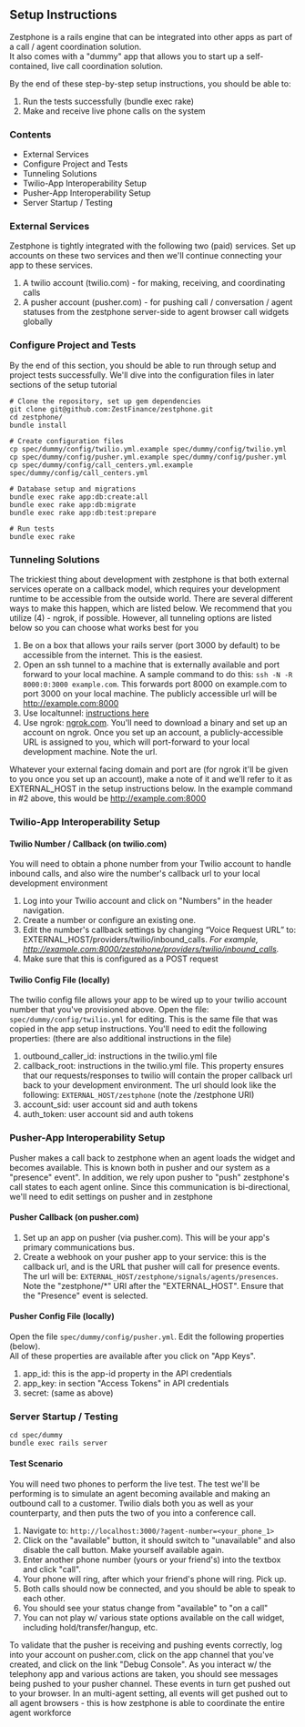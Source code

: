 ## Setup Instructions

Zestphone is a rails engine that can be integrated into other apps as part of a call / agent coordination solution.  
It also comes with a "dummy" app that allows you to start up a self-contained, live call coordination solution.

By the end of these step-by-step setup instructions, you should be able to:

1. Run the tests successfully (bundle exec rake)
2. Make and receive live phone calls on the system


### Contents

- External Services
- Configure Project and Tests
- Tunneling Solutions
- Twilio-App Interoperability Setup
- Pusher-App Interoperability Setup
- Server Startup / Testing


### External Services

Zestphone is tightly integrated with the following two (paid) services.  Set up accounts on these two services and then we'll continue connecting your app to these services.

1. A twilio account (twilio.com) - for making, receiving, and coordinating calls
2. A pusher account (pusher.com) - for pushing call / conversation / agent statuses from the zestphone server-side to agent browser call widgets globally


### Configure Project and Tests

By the end of this section, you should be able to run through setup and project tests successfully.
We'll dive into the configuration files in later sections of the setup tutorial

```
# Clone the repository, set up gem dependencies
git clone git@github.com:ZestFinance/zestphone.git
cd zestphone/
bundle install

# Create configuration files
cp spec/dummy/config/twilio.yml.example spec/dummy/config/twilio.yml
cp spec/dummy/config/pusher.yml.example spec/dummy/config/pusher.yml
cp spec/dummy/config/call_centers.yml.example spec/dummy/config/call_centers.yml

# Database setup and migrations
bundle exec rake app:db:create:all
bundle exec rake app:db:migrate
bundle exec rake app:db:test:prepare

# Run tests
bundle exec rake
```


### Tunneling Solutions

The trickiest thing about development with zestphone is that both external services operate on a callback model, which requires your development runtime to be accessible from the outside world. 
There are several different ways to make this happen, which are listed below.  We recommend that you utilize (4) - ngrok, if possible.  However, all tunneling options are listed below so you can choose what works best for you

1. Be on a box that allows your rails server (port 3000 by default) to be accessible from the internet. This is the easiest.
2. Open an ssh tunnel to a machine that is externally available and port forward to your local machine. A sample command to do this: `ssh -N -R 8000:0:3000 example.com`. This forwards port 8000 on example.com to port 3000 on your local machine.  The publicly accessible url will be http://example.com:8000
3. Use localtunnel: [instructions here](http://www.twilio.com/engineering/2011/06/06/making-a-local-web-server-public-with-localtunnel)
4. Use ngrok: [ngrok.com](http://ngrok.com).  You'll need to download a binary and set up an account on ngrok.  Once you set up an account, a publicly-accessible URL is assigned to you, which will port-forward to your local development machine.  Note the url.

Whatever your external facing domain and port are (for ngrok it'll be given to you once you set up an account), make a note of it and we’ll refer to it as EXTERNAL_HOST in the setup instructions below. 
In the example command in #2 above, this would be http://example.com:8000


### Twilio-App Interoperability Setup

#### Twilio Number / Callback (on twilio.com)

You will need to obtain a phone number from your Twilio account to handle inbound calls, and also wire the number's callback url to your local development environment

1. Log into your Twilio account and click on "Numbers" in the header navigation.
2. Create a number or configure an existing one. 
3. Edit the number's callback settings by changing “Voice Request URL” to: EXTERNAL_HOST/providers/twilio/inbound_calls. 
<i>For example, http://example.com:8000/zestphone/providers/twilio/inbound_calls. </i>
4. Make sure that this is configured as a POST request

#### Twilio Config File (locally)

The twilio config file allows your app to be wired up to your twilio account number that you've provisioned above.
Open the file:  `spec/dummy/config/twilio.yml` for editing.  This is the same file that was copied in the app setup instructions.
You'll need to edit the following properties: (there are also additional instructions in the file)

1. outbound_caller_id: instructions in the twilio.yml file
2. callback_root: instructions in the twilio.yml file.  This property ensures that our requests/responses to twilio will contain the proper callback url back to your development environment.   The url should look like the following: `EXTERNAL_HOST/zestphone` (note the /zestphone URI)
3. account_sid: user account sid and auth tokens
4. auth_token: user account sid and auth tokens


### Pusher-App Interoperability Setup

Pusher makes a call back to zestphone when an agent loads the widget and becomes available.  This is known both in pusher and our system as a "presence" event".
In addition, we rely upon pusher to "push" zestphone's call states to each agent online.  Since this communication is bi-directional, we'll need to edit settings
on pusher and in zestphone

#### Pusher Callback (on pusher.com)

1. Set up an app on pusher (via pusher.com).  This will be your app's primary communications bus.
2. Create a webhook on your pusher app to your service: this is the callback url, and is the URL that pusher will call for presence events.  The url will be: `EXTERNAL_HOST/zestphone/signals/agents/presences`.  Note the "zestphone/*" URI after the "EXTERNAL_HOST".  Ensure that the "Presence" event is selected.

#### Pusher Config File (locally)

Open the file `spec/dummy/config/pusher.yml`.  Edit the following properties (below).  
All of these properties are available after you click on "App Keys".

1. app_id: this is the app-id property in the API credentials
2. app_key: in section "Access Tokens" in API credentials
3. secret: (same as above)


### Server Startup / Testing

```
cd spec/dummy
bundle exec rails server
```

#### Test Scenario

You will need two phones to perform the live test.  The test we'll be performing is to simulate an agent becoming available and making an outbound call to a customer.
Twilio dials both you as well as your counterparty, and then puts the two of you into a conference call. 

1. Navigate to: `http://localhost:3000/?agent-number=<your_phone_1>`
2. Click on the "available" button, it should switch to "unavailable" and also disable the call button.  Make yourself available again.
3. Enter another phone number (yours or your friend's) into the textbox and click "call".
4. Your phone will ring, after which your friend's phone will ring.  Pick up.
4. Both calls should now be connected, and you should be able to speak to each other.
5. You should see your status change from "available" to "on a call"
6. You can not play w/ various state options available on the call widget, including hold/transfer/hangup, etc.

To validate that the pusher is receiving and pushing events correctly, log into your account on pusher.com, click on the app channel that you've created, and 
click on the link "Debug Console".   As you interact w/ the telephony app and various actions are taken, you should see messages being pushed
to your pusher channel.  These events in turn get pushed out to your browser.   In an multi-agent setting, all events will get pushed out
to all agent browsers - this is how zestphone is able to coordinate the entire agent workforce





